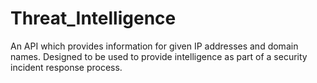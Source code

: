 # Threat_Intelligence
An API which provides information for given IP addresses and domain names. Designed to be used to provide intelligence as part of a security incident response process.
